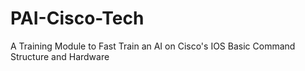 # PAI-Cisco-Tech
A Training Module to Fast Train an AI on Cisco's IOS Basic Command Structure and Hardware
